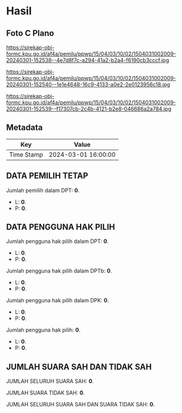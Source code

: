 # Hasil

## Foto C Plano

https://sirekap-obj-formc.kpu.go.id/af4a/pemilu/ppwp/15/04/03/10/02/1504031002009-20240301-152538--4e7d8f7c-a294-41a2-b2a4-f6190cb3cccf.jpg

https://sirekap-obj-formc.kpu.go.id/af4a/pemilu/ppwp/15/04/03/10/02/1504031002009-20240301-152540--1e1e4648-16c9-4133-a0e2-2e0123956c18.jpg

https://sirekap-obj-formc.kpu.go.id/af4a/pemilu/ppwp/15/04/03/10/02/1504031002009-20240301-152539--f17307cb-2c4b-4121-b2e8-046686a2a784.jpg


## Metadata

| Key        | Value               |
| ---------- | ------------------- |
| Time Stamp | 2024-03-01 16:00:00 |


## DATA PEMILIH TETAP

Jumlah pemilih dalam DPT: **0**.
 * L: **0**.
 * P: **0**.

## DATA PENGGUNA HAK PILIH

Jumlah pengguna hak pilih dalam DPT: **0**.
 * L: **0**.
 * P: **0**.

Jumlah pengguna hak pilih dalam DPTb: **0**.
 * L: **0**.
 * P: **0**.

Jumlah pengguna hak pilih dalam DPK: **0**.
 * L: **0**.
 * P: **0**.

Jumlah pengguna hak pilih: **0**.
 * L: **0**.
 * P: **0**.

## JUMLAH SUARA SAH DAN TIDAK SAH

JUMLAH SELURUH SUARA SAH: **0**.

JUMLAH SUARA TIDAK SAH: **0**.

JUMLAH SELURUH SUARA SAH DAN SUARA TIDAK SAH: **0**.


